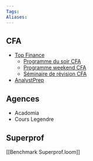 ```yaml
---
Tags: 
Aliases: 
---
```

##  CFA
- [Top Finance](https://www.top-finance.net/fr/cfa)
	- [Programme du soir CFA](https://www.top-finance.net/fr/cfa-live-in-person-and-live-online-evening-classes-all-levels)
	- [Programme weekend CFA](https://www.top-finance.net/fr/cfa-live-in-person-and-live-online-weekend-classes)
	- [Séminaire de révision CFA](https://www.top-finance.net/fr/cfa-live-in-person-and-live-online-final-review-all-levels)
- [AnalystPrep](https://analystprep.com/pricing/#cfa)

##  Agences
- Acadomia
- Cours Legendre

## Superprof
[[Benchmark Superprof.loom]]
